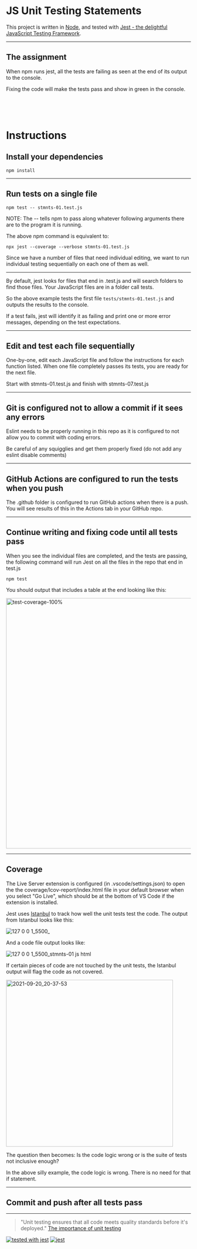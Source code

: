 # JS Unit Testing Statements

This project is written in [Node](https://nodejs.org/en/), and tested with [Jest - the delightful JavaScript Testing Framework](https://jestjs.io/).

---

## The assignment

When npm runs jest, all the tests are failing as seen at the end of its output to the console.

Fixing the code will make the tests pass and show in green in the console.

<div style="padding-top: 3rem;"></div>

# Instructions

## Install your dependencies

`npm install`

---

## Run tests on a single file

`npm test -- stmnts-01.test.js`

NOTE: The -- tells npm to pass along whatever following arguments there are to the program it is running.

The above npm command is equivalent to:

`npx jest --coverage --verbose stmnts-01.test.js `

Since we have a number of files that need individual editing, we want to run individual testing sequentially on each one of them as well.

---

By default, jest looks for files that end in .test.js and will search folders to find those files. Your JavaScript files are in a folder call tests.

So the above example tests the first file `tests/stmnts-01.test.js` and outputs the results to the console.

If a test fails, jest will identify it as failing and print one or more error messages, depending on the test expectations.

---

## Edit and test each file sequentially

One-by-one, edit each JavaScript file and follow the instructions for each function listed. When one file completely passes its tests, you are ready for the next file.

Start with stmnts-01.test.js and finish with stmnts-07.test.js

---

## Git is configured not to allow a commit if it sees any errors

Eslint needs to be properly running in this repo as it is configured to not allow you to commit with coding errors.

Be careful of any squigglies and get them properly fixed (do not add any eslint disable comments)

---

## GitHub Actions are configured to run the tests when you push

The .github folder is configured to run GitHub actions when there is a push. You will see results of this in the Actions tab in your GitHub repo.

---

## Continue writing and fixing code until all tests pass

When you see the individual files are completed, and the tests are passing, the following command will run Jest on all the files in the repo that end in test.js

`npm test`

You should output that includes a table at the end looking like this:

<img width="683" alt="test-coverage-100%" src="https://user-images.githubusercontent.com/13385801/134093507-474fffdf-d6ea-4d13-aaa6-f4a8d5efa534.png">


---

## Coverage

The Live Server extension is configured (in .vscode/settings.json) to open the the coverage/lcov-report/index.html file in your default browser when you select "Go Live", which should be at the bottom of VS Code if the extension is installed.

Jest uses [Istanbul](https://istanbul.js.org/) to track how well the unit tests test the code. The output from Istanbul looks like this:


![127 0 0 1_5500_](https://user-images.githubusercontent.com/13385801/134093898-82d5d96b-5416-4225-be7c-7c0fca5c8f9d.png)

And a code file output looks like:

![127 0 0 1_5500_stmnts-01 js html](https://user-images.githubusercontent.com/13385801/134094889-628d1f0e-8229-4455-9ae6-315a12f2a85e.png)


If certain pieces of code are not touched by the unit tests, the Istanbul output will flag the code as not covered.


<img width="455" alt="2021-09-20_20-37-53" src="https://user-images.githubusercontent.com/13385801/134095415-2fea0797-6388-412c-94b6-fafdbc335135.png">


The question then becomes: Is the code logic wrong or is the suite of tests not inclusive enough?

In the above silly example, the code logic is wrong. There is no need for that if statement.

---


## Commit and push after all tests pass

---

> "Unit testing ensures that all code meets quality standards before it's deployed."
> [The importance of unit testing](https://fortegrp.com/the-importance-of-unit-testing/)

[![tested with jest](https://img.shields.io/badge/tested_with-jest-99424f.svg)](https://github.com/facebook/jest)
[![jest](https://jestjs.io/img/jest-badge.svg)](https://github.com/facebook/jest)
